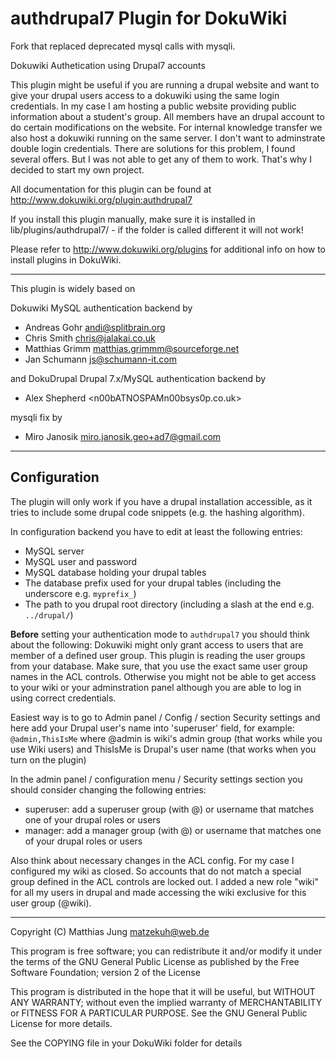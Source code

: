 # authdrupal7 Plugin for DokuWiki

Fork that replaced deprecated mysql calls with mysqli.

Dokuwiki Authetication using Drupal7 accounts

This plugin might be useful if you are running a drupal website and want to give your drupal users access to a dokuwiki using the same login credentials.
In my case I am hosting a public website providing public information about a student's group. All members have an drupal account to do certain modifications on the website. For internal knowledge transfer we also host a dokuwiki running on the same server. I don't want to adminstrate double login credentials.
There are solutions for this problem, I found several offers. But I was not able to get any of them to work. That's why I decided to start my own project.

All documentation for this plugin can be found at
http://www.dokuwiki.org/plugin:authdrupal7

If you install this plugin manually, make sure it is installed in
lib/plugins/authdrupal7/ - if the folder is called different it
will not work!

Please refer to http://www.dokuwiki.org/plugins for additional info
on how to install plugins in DokuWiki.

----

This plugin is widely based on

Dokuwiki MySQL authentication backend by
* Andreas Gohr <andi@splitbrain.org>
* Chris Smith <chris@jalakai.co.uk>
* Matthias Grimm <matthias.grimmm@sourceforge.net>
* Jan Schumann <js@schumann-it.com>

and
DokuDrupal Drupal 7.x/MySQL authentication backend by
* Alex Shepherd <n00bATNOSPAMn00bsys0p.co.uk>

mysqli fix by
* Miro Janosik <miro.janosik.geo+ad7@gmail.com>

----
## Configuration
The plugin will only work if you have a drupal installation accessible, as it tries to include some drupal code snippets (e.g. the hashing algorithm).

In configuration backend you have to edit at least the following entries:
* MySQL server
* MySQL user and password
* MySQL database holding your drupal tables
* The database prefix used for your drupal tables (including the underscore e.g. ```myprefix_```)
* The path to you drupal root directory (including a slash at the end e.g. ```../drupal/```)

**Before** setting your authentication mode to ```authdrupal7``` you should think about the following:
Dokuwiki might only grant access to users that are member of a defined user group. This plugin is reading the user groups from your database.
Make sure, that you use the exact same user group names in the ACL controls. Otherwise you might not be able to get access to your wiki or your adminstration panel although you are able to log in using correct credentials.

Easiest way is to go to Admin panel / Config / section Security settings and here add your Drupal user's name into 'superuser' field, for example: ```@admin,ThisIsMe``` where @admin is wiki's admin group (that works while you use Wiki users) and ThisIsMe is Drupal's user name (that works when you turn on the plugin)

In the admin panel / configuration menu / Security settings section you should consider changing the following entries:
* superuser: add a superuser group (with @) or username that matches one of your drupal roles or users
* manager: add a manager group (with @) or username that matches one of your drupal roles or users

Also think about necessary changes in the ACL config. For my case I configured my wiki as closed. So accounts that do not match a special group defined in the ACL controls are locked out. I added a new role "wiki" for all my users in drupal and made accessing the wiki exclusive for this user group (@wiki).

----
Copyright (C) Matthias Jung <matzekuh@web.de>

This program is free software; you can redistribute it and/or modify
it under the terms of the GNU General Public License as published by
the Free Software Foundation; version 2 of the License

This program is distributed in the hope that it will be useful,
but WITHOUT ANY WARRANTY; without even the implied warranty of
MERCHANTABILITY or FITNESS FOR A PARTICULAR PURPOSE.  See the
GNU General Public License for more details.

See the COPYING file in your DokuWiki folder for details
